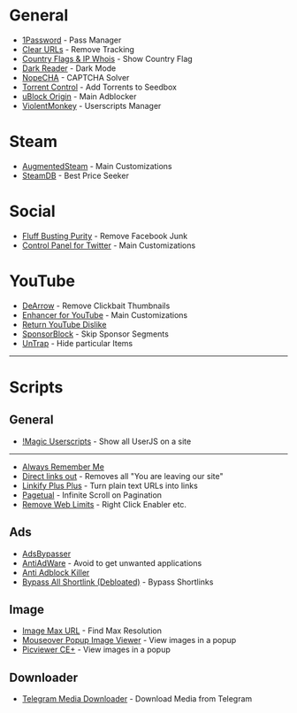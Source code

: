 # General

* [1Password](https://1password.com/downloads/browser-extension) - Pass Manager
* [Clear URLs](https://github.com/ClearURLs/Addon) - Remove Tracking
* [Country Flags & IP Whois](https://webextension.org/listing/country-flags.html?version=0.6.5&type=install) - Show Country Flag
* [Dark Reader](https://darkreader.org/) - Dark Mode
* [NopeCHA](https://nopecha.com/) - CAPTCHA Solver
* [Torrent Control](https://docs.ultra.cc/torrent-clients/remote-torrent-adder-and-torrent-control) - Add Torrents to Seedbox
* [uBlock Origin](https://ublockorigin.com/) - Main Adblocker
* [ViolentMonkey](https://violentmonkey.github.io/) - Userscripts Manager

# Steam

- [AugmentedSteam](https://augmentedsteam.com/) - Main Customizations
- [SteamDB](https://steamdb.info/extension/) - Best Price Seeker

# Social

- [Fluff Busting Purity](https://www.fbpurity.com/) - Remove Facebook Junk
- [Control Panel for Twitter](https://soitis.dev/control-panel-for-twitter) - Main Customizations

# YouTube

* [DeArrow](https://dearrow.ajay.app/) - Remove Clickbait Thumbnails
* [Enhancer for YouTube](https://www.mrfdev.com/enhancer-for-youtube) - Main Customizations
* [Return YouTube Dislike](https://returnyoutubedislike.com/)
* [SponsorBlock](https://sponsor.ajay.app/) - Skip Sponsor Segments
* [UnTrap](https://untrap.app/) - Hide particular Items

---

# Scripts

## General

* [!Magic Userscripts](https://greasyfork.org/en/scripts/421603-magic-userscript-show-site-all-userjs) - Show all UserJS on a site
---
* [Always Remember Me](https://openuserjs.org/scripts/Patabugen/Always_Remember_Me)
* [Direct links out](https://openuserjs.org/scripts/nokeya/Direct_links_out) - Removes all "You are leaving our site"
* [Linkify Plus Plus](https://greasyfork.org/en/scripts/4255-linkify-plus-plus) - Turn plain text URLs into links
* [Pagetual](https://pagetual.hoothin.com/setup.html) - Infinite Scroll on Pagination
* [Remove Web Limits](https://greasyfork.org/en/scripts/28497-%E7%BD%91%E9%A1%B5%E9%99%90%E5%88%B6%E8%A7%A3%E9%99%A4-%E6%94%B9) - Right Click Enabler etc.

## Ads

* [AdsBypasser](https://adsbypasser.github.io/)
* [AntiAdWare](https://github.com/handyuserscripts/antiadware) - Avoid to get unwanted applications
* [Anti Adblock Killer](https://reek.github.io/anti-adblock-killer/)
* [Bypass All Shortlink (Debloated)](https://codeberg.org/Amm0ni4/bypass-all-shortlinks-debloated) - Bypass Shortlinks

## Image

* [Image Max URL](https://openuserjs.org/scripts/qsniyg/Image_Max_URL) - Find Max Resolution
* [Mouseover Popup Image Viewer](https://greasyfork.org/en/scripts/394820-mouseover-popup-image-viewer) - View images in a popup
* [Picviewer CE+](https://greasyfork.org/en/scripts/24204-picviewer-ce) - View images in a popup

## Downloader

* [Telegram Media Downloader](https://greasyfork.org/en/scripts/446342-telegram-media-downloader) - Download Media from Telegram
